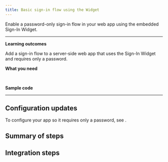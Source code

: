 ```yaml
---
title: Basic sign-in flow using the Widget
---
```


<ApiLifecycle access="ie" />

Enable a password-only sign-in flow in your web app using the embedded Sign-In Widget.

<StackSnippet snippet="pwdoptionalusecase" inline />

---

**Learning outcomes**

Add a sign-in flow to a server-side web app that uses the Sign-In Widget and requires only a password.

**What you need**

<StackSnippet snippet="whatyouneed" />
<br />

**Sample code**

<StackSnippet snippet="samplecode" />

---

## Configuration updates

To configure your app so it requires only a password, see <StackSnippet snippet="configureyourapp" inline />.

## Summary of steps

<StackSnippet snippet="summaryofsteps" />

## Integration steps

<StackSnippet snippet="integrationsteps" />
